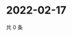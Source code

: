 # 2022-02-17

共 0 条

<!-- BEGIN WEIBO -->
<!-- 最后更新时间 Thu Feb 17 2022 11:15:45 GMT+0800 (China Standard Time) -->

<!-- END WEIBO -->
